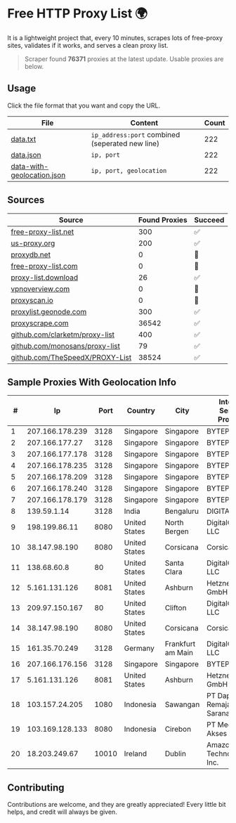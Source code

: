 
# Free HTTP Proxy List 🌍

It is a lightweight project that, every 10 minutes, scrapes lots of free-proxy sites, validates if it works, and serves a clean proxy list.


> Scraper found **76371** proxies at the latest update. Usable proxies are below.

## Usage

Click the file format that you want and copy the URL.


|File|Content|Count|
|----|-------|-----|
|[data.txt](https://raw.githubusercontent.com/themiralay/Proxy-List-World/master/data.txt)|`ip_address:port` combined (seperated new line)|222|
|[data.json](https://raw.githubusercontent.com/themiralay/Proxy-List-World/master/data.json)|`ip, port`|222|
|[data-with-geolocation.json](https://raw.githubusercontent.com/themiralay/Proxy-List-World/master/data-with-geolocation.json)|`ip, port, geolocation`|222|

## Sources

|Source|Found Proxies|Succeed|
|------|-------------|-------|
|[free-proxy-list.net](https://free-proxy-list.net)|300|✅|
|[us-proxy.org](https://www.us-proxy.org)|200|✅|
|[proxydb.net](http://proxydb.net)|0|🚫|
|[free-proxy-list.com](https://free-proxy-list.com/?page=&port=&type%5B%5D=http&type%5B%5D=https&up_time=0&search=Search)|0|🚫|
|[proxy-list.download](https://www.proxy-list.download/HTTP)|26|✅|
|[vpnoverview.com](https://vpnoverview.com/privacy/anonymous-browsing/free-proxy-servers)|0|🚫|
|[proxyscan.io](https://www.proxyscan.io)|0|🚫|
|[proxylist.geonode.com](https://proxylist.geonode.com/api/proxy-list?limit=300&page=1&sort_by=lastChecked&sort_type=desc&protocols=http,https)|300|✅|
|[proxyscrape.com](https://api.proxyscrape.com/v2/?request=displayproxies&protocol=http&timeout=10000&country=all&ssl=all&anonymity=all)|36542|✅|
|[github.com/clarketm/proxy-list](https://raw.githubusercontent.com/clarketm/proxy-list/master/proxy-list-raw.txt)|400|✅|
|[github.com/monosans/proxy-list](https://raw.githubusercontent.com/monosans/proxy-list/main/proxies/http.txt)|79|✅|
|[github.com/TheSpeedX/PROXY-List](https://raw.githubusercontent.com/TheSpeedX/PROXY-List/master/http.txt)|38524|✅|


## Sample Proxies With Geolocation Info

|#|Ip|Port|Country|City|Internet Service Provider|
|-|--|----|-------|----|-------------------------|
|1|207.166.178.239|3128|Singapore|Singapore|BYTEPLUS|
|2|207.166.177.27|3128|Singapore|Singapore|BYTEPLUS|
|3|207.166.177.178|3128|Singapore|Singapore|BYTEPLUS|
|4|207.166.178.235|3128|Singapore|Singapore|BYTEPLUS|
|5|207.166.178.209|3128|Singapore|Singapore|BYTEPLUS|
|6|207.166.178.240|3128|Singapore|Singapore|BYTEPLUS|
|7|207.166.178.179|3128|Singapore|Singapore|BYTEPLUS|
|8|139.59.1.14|3128|India|Bengaluru|DIGITALOCEAN|
|9|198.199.86.11|8080|United States|North Bergen|DigitalOcean, LLC|
|10|38.147.98.190|8080|United States|Corsicana|Corsicana ISD|
|11|138.68.60.8|80|United States|Santa Clara|DigitalOcean, LLC|
|12|5.161.131.126|8081|United States|Ashburn|Hetzner Online GmbH|
|13|209.97.150.167|80|United States|Clifton|DigitalOcean, LLC|
|14|38.147.98.190|8080|United States|Corsicana|Corsicana ISD|
|15|161.35.70.249|3128|Germany|Frankfurt am Main|DigitalOcean, LLC|
|16|207.166.176.156|3128|Singapore|Singapore|BYTEPLUS|
|17|5.161.131.126|8081|United States|Ashburn|Hetzner Online GmbH|
|18|103.157.24.205|1080|Indonesia|Sawangan|PT Dapur Remaja Multi Sarana|
|19|103.169.128.133|8080|Indonesia|Cirebon|PT Media Akses Data|
|20|18.203.249.67|10010|Ireland|Dublin|Amazon Technologies Inc.|



## Contributing

Contributions are welcome, and they are greatly appreciated! Every
little bit helps, and credit will always be given.

